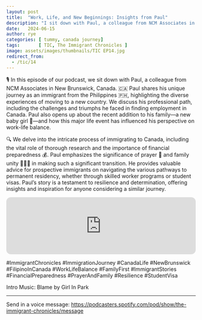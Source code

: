 ```yaml
---
layout: post
title:  "Work, Life, and New Beginnings: Insights from Paul"
description: "I sit down with Paul, a colleague from NCM Associates in New Brunswick, Canada..."
date:   2024-06-15
author: rye
categories: [ tummy, canada journey]
tags:       [ TIC, The Immigrant Chronicles ]
image: assets/images/thumbnails/TIC EP14.jpg
redirect_from:
  - /tic/14
---
```


🎙️ In this episode of our podcast, we sit down with Paul, a colleague from NCM Associates in New Brunswick, Canada. 🇨🇦 Paul shares his unique journey as an immigrant from the Philippines 🇵🇭, highlighting the diverse experiences of moving to a new country. We discuss his professional path, including the challenges and triumphs he faced in finding employment in Canada. Paul also opens up about the recent addition to his family—a new baby girl 👶—and how this major life event has influenced his perspective on work-life balance.

🔍 We delve into the intricate process of immigrating to Canada, including the vital role of thorough research and the importance of financial preparedness 💰. Paul emphasizes the significance of prayer 🙏 and family unity 👨‍👩‍👧 in making such a significant transition. He provides valuable advice for prospective immigrants on navigating the various pathways to permanent residency, whether through skilled worker programs or student visas. Paul’s story is a testament to resilience and determination, offering insights and inspiration for anyone considering a similar journey.

<iframe style="border-radius:12px" src="https://open.spotify.com/embed/episode/61CRhML3QWeB86PagH8ome?utm_source=generator" width="100%" height="152" frameBorder="0" allowfullscreen="" allow="autoplay; clipboard-write; encrypted-media; fullscreen; picture-in-picture" loading="lazy"></iframe>

#ImmigrantChronicles #ImmigrationJourney #CanadaLife #NewBrunswick #FilipinoInCanada #WorkLifeBalance #FamilyFirst #ImmigrantStories #FinancialPreparedness #PrayerAndFamily #Resilience #StudentVisa 

Intro Music: Blame by Girl In Park

---
Send in a voice message: https://podcasters.spotify.com/pod/show/the-immigrant-chronicles/message
